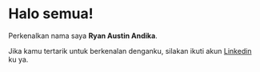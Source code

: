 # Halo semua! 

Perkenalkan nama saya **Ryan Austin Andika**.

Jika kamu tertarik untuk berkenalan denganku, silakan ikuti akun [Linkedin](https://www.linkedin.com/in/ryan-austin-andika-870240195/) ku ya.

